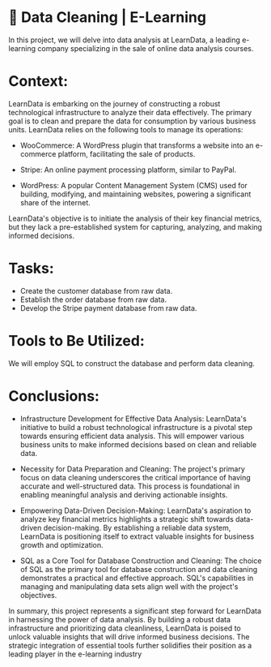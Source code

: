 # 🧽 Data Cleaning | E-Learning

In this project, we will delve into data analysis at LearnData, a leading e-learning company specializing in the sale of online data analysis courses.

# Context:

LearnData is embarking on the journey of constructing a robust technological infrastructure to analyze their data effectively. The primary goal is to clean and prepare the data for consumption by various business units. LearnData relies on the following tools to manage its operations:

* WooCommerce: A WordPress plugin that transforms a website into an e-commerce platform, facilitating the sale of products.

* Stripe: An online payment processing platform, similar to PayPal.

* WordPress: A popular Content Management System (CMS) used for building, modifying, and maintaining websites, powering a significant share of the internet.

LearnData's objective is to initiate the analysis of their key financial metrics, but they lack a pre-established system for capturing, analyzing, and making informed decisions.

# Tasks:

* Create the customer database from raw data.
* Establish the order database from raw data.
* Develop the Stripe payment database from raw data.

# Tools to Be Utilized:

We will employ SQL to construct the database and perform data cleaning.

# Conclusions:

* Infrastructure Development for Effective Data Analysis:
LearnData's initiative to build a robust technological infrastructure is a pivotal step towards ensuring efficient data analysis. This will empower various business units to make informed decisions based on clean and reliable data.

* Necessity for Data Preparation and Cleaning:
The project's primary focus on data cleaning underscores the critical importance of having accurate and well-structured data. This process is foundational in enabling meaningful analysis and deriving actionable insights.

* Empowering Data-Driven Decision-Making:
LearnData's aspiration to analyze key financial metrics highlights a strategic shift towards data-driven decision-making. By establishing a reliable data system, LearnData is positioning itself to extract valuable insights for business growth and optimization.

* SQL as a Core Tool for Database Construction and Cleaning:
The choice of SQL as the primary tool for database construction and data cleaning demonstrates a practical and effective approach. SQL's capabilities in managing and manipulating data sets align well with the project's objectives.

In summary, this project represents a significant step forward for LearnData in harnessing the power of data analysis. By building a robust data infrastructure and prioritizing data cleanliness, LearnData is poised to unlock valuable insights that will drive informed business decisions. The strategic integration of essential tools further solidifies their position as a leading player in the e-learning industry
